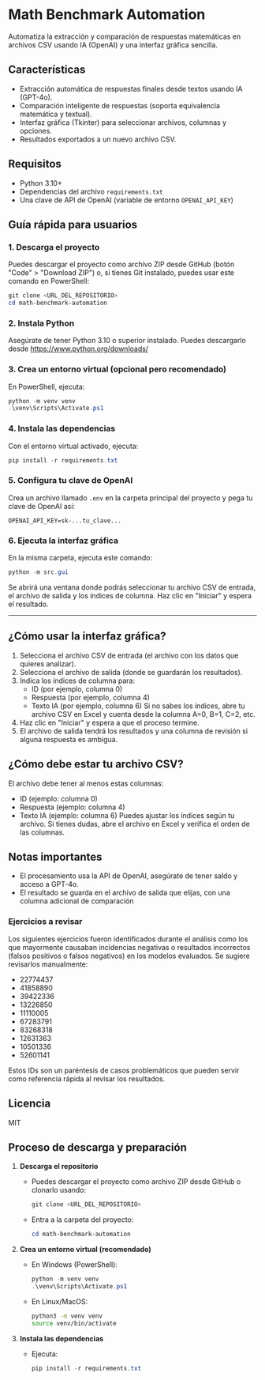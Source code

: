 

# Math Benchmark Automation

Automatiza la extracción y comparación de respuestas matemáticas en archivos CSV usando IA (OpenAI) y una interfaz gráfica sencilla.

## Características
- Extracción automática de respuestas finales desde textos usando IA (GPT-4o).
- Comparación inteligente de respuestas (soporta equivalencia matemática y textual).
- Interfaz gráfica (Tkinter) para seleccionar archivos, columnas y opciones.
- Resultados exportados a un nuevo archivo CSV.

## Requisitos
- Python 3.10+
- Dependencias del archivo `requirements.txt`
- Una clave de API de OpenAI (variable de entorno `OPENAI_API_KEY`)



## Guía rápida para usuarios 

### 1. Descarga el proyecto
Puedes descargar el proyecto como archivo ZIP desde GitHub (botón "Code" > "Download ZIP") o, si tienes Git instalado, puedes usar este comando en PowerShell:

```powershell
git clone <URL_DEL_REPOSITORIO>
cd math-benchmark-automation
```

### 2. Instala Python
Asegúrate de tener Python 3.10 o superior instalado. Puedes descargarlo desde https://www.python.org/downloads/

### 3. Crea un entorno virtual (opcional pero recomendado)
En PowerShell, ejecuta:

```powershell
python -m venv venv
.\venv\Scripts\Activate.ps1
```

### 4. Instala las dependencias
Con el entorno virtual activado, ejecuta:

```powershell
pip install -r requirements.txt
```

### 5. Configura tu clave de OpenAI
Crea un archivo llamado `.env` en la carpeta principal del proyecto y pega tu clave de OpenAI así:

```env
OPENAI_API_KEY=sk-...tu_clave...
```

### 6. Ejecuta la interfaz gráfica
En la misma carpeta, ejecuta este comando:

```powershell
python -m src.gui
```

Se abrirá una ventana donde podrás seleccionar tu archivo CSV de entrada, el archivo de salida y los índices de columna. Haz clic en "Iniciar" y espera el resultado.

---

## ¿Cómo usar la interfaz gráfica?

1. Selecciona el archivo CSV de entrada (el archivo con los datos que quieres analizar).
2. Selecciona el archivo de salida (donde se guardarán los resultados).
3. Indica los índices de columna para:
	- ID (por ejemplo, columna 0)
	- Respuesta (por ejemplo, columna 4)
	- Texto IA (por ejemplo, columna 6)
	Si no sabes los índices, abre tu archivo CSV en Excel y cuenta desde la columna A=0, B=1, C=2, etc.
4. Haz clic en "Iniciar" y espera a que el proceso termine.
5. El archivo de salida tendrá los resultados y una columna de revisión si alguna respuesta es ambigua.

## ¿Cómo debe estar tu archivo CSV?
El archivo debe tener al menos estas columnas:
- ID (ejemplo: columna 0)
- Respuesta (ejemplo: columna 4)
- Texto IA (ejemplo: columna 6)
Puedes ajustar los índices según tu archivo. Si tienes dudas, abre el archivo en Excel y verifica el orden de las columnas.

## Notas importantes
- El procesamiento usa la API de OpenAI, asegúrate de tener saldo y acceso a GPT-4o.
- El resultado se guarda en el archivo de salida que elijas, con una columna adicional de comparación 

### Ejercicios a revisar
Los siguientes ejercicios fueron identificados durante el análisis como los que mayormente causaban incidencias negativas o resultados incorrectos (falsos positivos o falsos negativos) en los modelos evaluados. Se sugiere revisarlos manualmente:

- 22774437
- 41858890
- 39422336
- 13226850
- 11110005
- 67283791
- 83268318
- 12631363
- 10501336
- 52601141

Estos IDs son un paréntesis de casos problemáticos que pueden servir como referencia rápida al revisar los resultados.

## Licencia
MIT

## Proceso de descarga y preparación

1. **Descarga el repositorio**
	 - Puedes descargar el proyecto como archivo ZIP desde GitHub o clonarlo usando:
		 ```powershell
		 git clone <URL_DEL_REPOSITORIO>
		 ```
	 - Entra a la carpeta del proyecto:
		 ```powershell
		 cd math-benchmark-automation
		 ```

2. **Crea un entorno virtual (recomendado)**
	 - En Windows (PowerShell):
		 ```powershell
		 python -m venv venv
		 .\venv\Scripts\Activate.ps1
		 ```
	 - En Linux/MacOS:
		 ```bash
		 python3 -m venv venv
		 source venv/bin/activate
		 ```

3. **Instala las dependencias**
	 - Ejecuta:
		 ```powershell
		 pip install -r requirements.txt
		 ```


